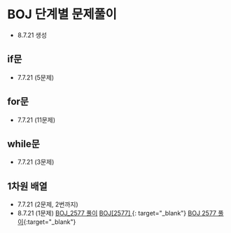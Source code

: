 # BOJ 단계별 문제풀이
* 8.7.21 생성

## if문
* 7.7.21 (5문제)

## for문
* 7.7.21 (11문제)

## while문
* 7.7.21 (3문제)

## 1차원 배열
* 7.7.21 (2문제, 2번까지)
* 8.7.21 (1문제)
[BOJ_2577 풀이](https://velog.io/@ljc8721/BOJ)
[BOJ[2577] ](https://velog.io/@ljc8721/BOJ){: target="_blank"}
[BOJ 2577 풀이](https://velog.io/@ljc8721/BOJ){:target="_blank"}

